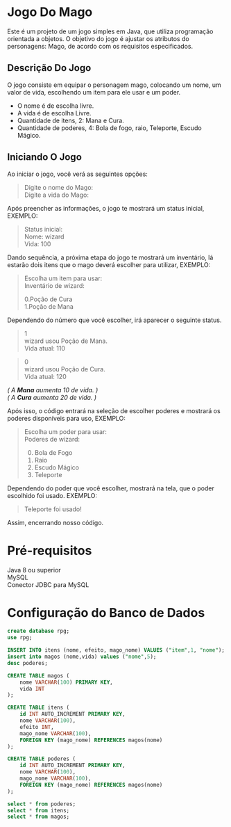 # Jogo Do Mago
Este é um projeto de um jogo simples em Java, que utiliza programação orientada a objetos. O objetivo do jogo é ajustar os atributos do personagens: Mago, de acordo com os requisitos especificados.

## Descrição Do Jogo 
O jogo consiste em equipar o personagem mago, colocando um nome, um valor de vida, escolhendo um item para ele usar e um poder.  
- O nome é de escolha livre.  
- A vida é de escolha Livre.  
- Quantidade de itens, 2: Mana e Cura.  
- Quantidade de poderes, 4: Bola de fogo, raio, Teleporte, Escudo Mágico. 


## Iniciando O Jogo
Ao iniciar o jogo, você verá as seguintes opções:
>Digite o nome do Mago:  
>Digite a vida do Mago:

Após preencher as informações, o jogo te mostrará um status inicial, EXEMPLO:

>Status inicial:  
>Nome: wizard  
>Vida: 100

Dando sequência, a próxima etapa do jogo te mostrará um inventário, lá estarão dois itens que o mago deverá escolher para utilizar, EXEMPLO:
> Escolha um item para usar:  
> Inventário de wizard:
> 
>0.Poção de Cura  
>1.Poção de Mana

Dependendo do número que você escolher, irá aparecer o seguinte status.
>1  
>wizard usou Poção de Mana.  
>Vida atual: 110

>0  
>wizard usou Poção de Cura.  
>Vida atual: 120

_( A **Mana** aumenta 10 de vida. )_  
_( A **Cura** aumenta 20 de vida. )_

Após isso, o código entrará na seleção de escolher poderes e mostrará os poderes disponíveis para uso, EXEMPLO:
>Escolha um poder para usar:  
>Poderes de wizard:
> 
>0. Bola de Fogo
>1. Raio
>2. Escudo Mágico
>3. Teleporte

Dependendo do poder que você escolher, mostrará na tela, que o poder escolhido foi usado. EXEMPLO:  
>Teleporte foi usado!

Assim, encerrando nosso código.

# Pré-requisitos  
Java 8 ou superior  
MySQL  
Conector JDBC para MySQL  

# Configuração do Banco de Dados
```sql
create database rpg;  
use rpg;   

INSERT INTO itens (nome, efeito, mago_nome) VALUES ("item",1, "nome");  
insert into magos (nome,vida) values ("nome",5);  
desc poderes;  

CREATE TABLE magos (
    nome VARCHAR(100) PRIMARY KEY,
    vida INT
);  

CREATE TABLE itens (
    id INT AUTO_INCREMENT PRIMARY KEY,
    nome VARCHAR(100),
    efeito INT,
    mago_nome VARCHAR(100),
    FOREIGN KEY (mago_nome) REFERENCES magos(nome)
);  

CREATE TABLE poderes (
    id INT AUTO_INCREMENT PRIMARY KEY,
    nome VARCHAR(100),
    mago_nome VARCHAR(100),
    FOREIGN KEY (mago_nome) REFERENCES magos(nome)
);  

select * from poderes;
select * from itens;
select * from magos; 
```
